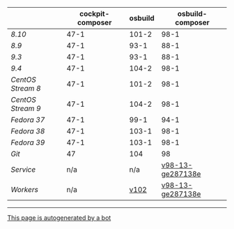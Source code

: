 |       | cockpit-composer    | osbuild    | osbuild-composer    |
|-------|---------------------|------------|---------------------|
*8.10* | 47-1 | 101-2 | 98-1
*8.9* | 47-1 | 93-1 | 88-1
*9.3* | 47-1 | 93-1 | 88-1
*9.4* | 47-1 | 104-2 | 98-1
*CentOS Stream 8* | 47-1 | 101-2 | 98-1
*CentOS Stream 9* | 47-1 | 104-2 | 98-1
*Fedora 37* | 47-1 | 99-1 | 94-1
*Fedora 38* | 47-1 | 103-1 | 98-1
*Fedora 39* | 47-1 | 103-1 | 98-1
*Git* | 47 | 104 | 98
*Service* | n/a | n/a | [v98-13-ge287138e](https://github.com/osbuild/osbuild-composer/compare/v98-13-ge287138e...main)
*Workers* | n/a | [v102](https://github.com/osbuild/osbuild/compare/v102...main) | [v98-13-ge287138e](https://github.com/osbuild/osbuild-composer/compare/v98-13-ge287138e...main)

---

[This page is autogenerated by a bot](https://gitlab.cee.redhat.com/osbuild/guides-bot/-/blob/main/release_overview.py)